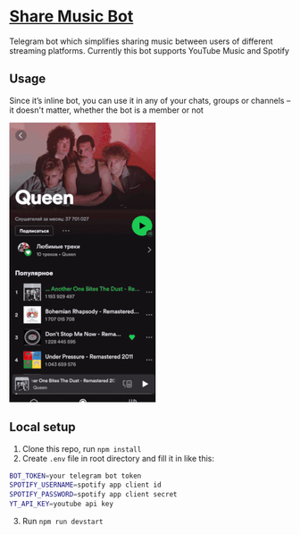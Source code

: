 # [Share Music Bot](https://t.me/MusVertBot)

Telegram bot which simplifies sharing music between users of different streaming platforms. Currently this bot supports YouTube Music and Spotify

## Usage

Since it’s inline bot, you can use it in any of your chats, groups or channels – it doesn't matter, whether the bot is a member or not

![usage](/usage.gif)

## Local setup

1. Clone this repo, run `npm install`
2. Create `.env` file in root directory and fill it in like this: 

```bash
BOT_TOKEN=your telegram bot token
SPOTIFY_USERNAME=spotify app client id
SPOTIFY_PASSWORD=spotify app client secret
YT_API_KEY=youtube api key
```
3. Run `npm run devstart`
